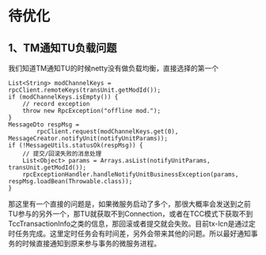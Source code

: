 # 待优化

## 1、TM通知TU负载问题
我们知道TM通知TU的时候netty没有做负载均衡，直接选择的第一个
```
List<String> modChannelKeys = rpcClient.remoteKeys(transUnit.getModId());
if (modChannelKeys.isEmpty()) {
    // record exception
    throw new RpcException("offline mod.");
}
MessageDto respMsg =
        rpcClient.request(modChannelKeys.get(0), MessageCreator.notifyUnit(notifyUnitParams));
if (!MessageUtils.statusOk(respMsg)) {
    // 提交/回滚失败的消息处理
    List<Object> params = Arrays.asList(notifyUnitParams, transUnit.getModId());
    rpcExceptionHandler.handleNotifyUnitBusinessException(params, respMsg.loadBean(Throwable.class));
}                
```

那这里有一个直接的问题是，如果微服务启动了多个，那很大概率会发送到之前TU参与的另外一个，那TU就获取不到Connection，或者在TCC模式下获取不到TccTransactionInfo之类的信息，那回滚或者提交就会失败。目前tx-lcn是通过定时任务完成。这里定时任务会有时间差，另外会带来其他的问题。所以最好通知事务的时候直接通知到原来参与事务的微服务进程。
